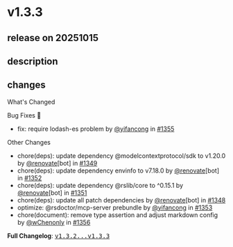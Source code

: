 # v1.3.3

## release on 20251015
## description
## changes
What's Changed

Bug Fixes 🐞

* fix: require lodash-es problem by <a class="user-mention notranslate" data-hovercard-type="user" data-hovercard-url="/users/yifancong/hovercard" data-octo-click="hovercard-link-click" data-octo-dimensions="link_type:self" href="https://github.com/yifancong">@yifancong</a> in <a class="issue-link js-issue-link" data-error-text="Failed to load title" data-id="3516579468" data-permission-text="Title is private" data-url="https://github.com/web-infra-dev/rsdoctor/issues/1355" data-hovercard-type="pull_request" data-hovercard-url="/web-infra-dev/rsdoctor/pull/1355/hovercard" href="https://github.com/web-infra-dev/rsdoctor/pull/1355">#1355</a>

Other Changes

* chore(deps): update dependency @modelcontextprotocol/sdk to v1.20.0 by <a class="user-mention notranslate" data-hovercard-type="user" data-hovercard-url="/users/renovate/hovercard" data-octo-click="hovercard-link-click" data-octo-dimensions="link_type:self" href="https://github.com/renovate">@renovate</a>[bot] in <a class="issue-link js-issue-link" data-error-text="Failed to load title" data-id="3508173988" data-permission-text="Title is private" data-url="https://github.com/web-infra-dev/rsdoctor/issues/1349" data-hovercard-type="pull_request" data-hovercard-url="/web-infra-dev/rsdoctor/pull/1349/hovercard" href="https://github.com/web-infra-dev/rsdoctor/pull/1349">#1349</a>
* chore(deps): update dependency envinfo to v7.18.0 by <a class="user-mention notranslate" data-hovercard-type="user" data-hovercard-url="/users/renovate/hovercard" data-octo-click="hovercard-link-click" data-octo-dimensions="link_type:self" href="https://github.com/renovate">@renovate</a>[bot] in <a class="issue-link js-issue-link" data-error-text="Failed to load title" data-id="3508290324" data-permission-text="Title is private" data-url="https://github.com/web-infra-dev/rsdoctor/issues/1352" data-hovercard-type="pull_request" data-hovercard-url="/web-infra-dev/rsdoctor/pull/1352/hovercard" href="https://github.com/web-infra-dev/rsdoctor/pull/1352">#1352</a>
* chore(deps): update dependency @rslib/core to ^0.15.1 by <a class="user-mention notranslate" data-hovercard-type="user" data-hovercard-url="/users/renovate/hovercard" data-octo-click="hovercard-link-click" data-octo-dimensions="link_type:self" href="https://github.com/renovate">@renovate</a>[bot] in <a class="issue-link js-issue-link" data-error-text="Failed to load title" data-id="3508289928" data-permission-text="Title is private" data-url="https://github.com/web-infra-dev/rsdoctor/issues/1351" data-hovercard-type="pull_request" data-hovercard-url="/web-infra-dev/rsdoctor/pull/1351/hovercard" href="https://github.com/web-infra-dev/rsdoctor/pull/1351">#1351</a>
* chore(deps): update all patch dependencies by <a class="user-mention notranslate" data-hovercard-type="user" data-hovercard-url="/users/renovate/hovercard" data-octo-click="hovercard-link-click" data-octo-dimensions="link_type:self" href="https://github.com/renovate">@renovate</a>[bot] in <a class="issue-link js-issue-link" data-error-text="Failed to load title" data-id="3508173332" data-permission-text="Title is private" data-url="https://github.com/web-infra-dev/rsdoctor/issues/1348" data-hovercard-type="pull_request" data-hovercard-url="/web-infra-dev/rsdoctor/pull/1348/hovercard" href="https://github.com/web-infra-dev/rsdoctor/pull/1348">#1348</a>
* optimize: @rsdoctor/mcp-server prebundle by <a class="user-mention notranslate" data-hovercard-type="user" data-hovercard-url="/users/yifancong/hovercard" data-octo-click="hovercard-link-click" data-octo-dimensions="link_type:self" href="https://github.com/yifancong">@yifancong</a> in <a class="issue-link js-issue-link" data-error-text="Failed to load title" data-id="3512710427" data-permission-text="Title is private" data-url="https://github.com/web-infra-dev/rsdoctor/issues/1353" data-hovercard-type="pull_request" data-hovercard-url="/web-infra-dev/rsdoctor/pull/1353/hovercard" href="https://github.com/web-infra-dev/rsdoctor/pull/1353">#1353</a>
* chore(document): remove type assertion and adjust markdown config by <a class="user-mention notranslate" data-hovercard-type="user" data-hovercard-url="/users/wChenonly/hovercard" data-octo-click="hovercard-link-click" data-octo-dimensions="link_type:self" href="https://github.com/wChenonly">@wChenonly</a> in <a class="issue-link js-issue-link" data-error-text="Failed to load title" data-id="3516637840" data-permission-text="Title is private" data-url="https://github.com/web-infra-dev/rsdoctor/issues/1356" data-hovercard-type="pull_request" data-hovercard-url="/web-infra-dev/rsdoctor/pull/1356/hovercard" href="https://github.com/web-infra-dev/rsdoctor/pull/1356">#1356</a>

<strong>Full Changelog</strong>: <a class="commit-link" href="https://github.com/web-infra-dev/rsdoctor/compare/v1.3.2...v1.3.3"><tt>v1.3.2...v1.3.3</tt></a>

